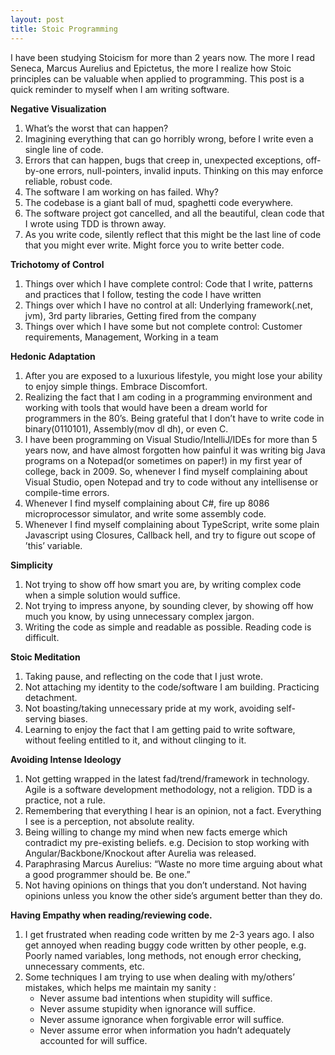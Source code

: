 ```yaml
---
layout: post
title: Stoic Programming
---
```


I have been studying Stoicism for more than 2 years now. The more I read Seneca, Marcus Aurelius and Epictetus, the more I realize how Stoic principles can be valuable when applied to programming. This post is a quick reminder to myself when I am writing software.

**Negative Visualization**

1. What’s the worst that can happen?
2. Imagining everything that can go horribly wrong, before I write even a single line of code.
3. Errors that can happen, bugs that creep in, unexpected exceptions, off-by-one errors, null-pointers, invalid inputs. Thinking on this may enforce reliable, robust code.
4. The software I am working on has failed. Why?
5. The codebase is a giant ball of mud, spaghetti code everywhere.
6. The software project got cancelled, and all the beautiful, clean code that I wrote using TDD is thrown away.
7. As you write code, silently reflect that this might be the last line of code that you might ever write. Might force you to write better code.

**Trichotomy of Control**

1. Things over which I have complete control: Code that I write, patterns and practices that I follow, testing the code I have written
2. Things over which I have no control at all: Underlying framework(.net, jvm), 3rd party libraries, Getting fired from the company
3. Things over which I have some but not complete control: Customer requirements, Management, Working in a team

**Hedonic Adaptation**

1. After you are exposed to a luxurious lifestyle, you might lose your ability to enjoy simple things. Embrace Discomfort.
2. Realizing the fact that I am coding in a programming environment and working with tools that would have been a dream world for programmers in the 80’s. Being grateful that I don’t have to write code in binary(0110101), Assembly(mov dl dh), or even C.
3. I have been programming on Visual Studio/IntelliJ/IDEs for more than 5 years now, and have almost forgotten how painful it was writing big Java programs on a Notepad(or sometimes on paper!) in my first year of college, back in 2009. So, whenever I find myself complaining about Visual Studio, open Notepad and try to code without any intellisense or compile-time errors.
4. Whenever I find myself complaining about C#, fire up 8086 microprocessor simulator, and write some assembly code.
5. Whenever I find myself complaining about TypeScript, write some plain Javascript using Closures, Callback hell, and try to figure out scope of ’this’ variable.

**Simplicity**

1. Not trying to show off how smart you are, by writing complex code when a simple solution would suffice.
2. Not trying to impress anyone, by sounding clever, by showing off how much you know, by using unnecessary complex jargon.
3. Writing the code as simple and readable as possible. Reading code is difficult.

**Stoic Meditation**

1. Taking pause, and reflecting on the code that I just wrote.
2. Not attaching my identity to the code/software I am building. Practicing detachment.
3. Not boasting/taking unnecessary pride at my work, avoiding self-serving biases.
4. Learning to enjoy the fact that I am getting paid to write software, without feeling entitled to it, and without clinging to it.

**Avoiding Intense Ideology**

1. Not getting wrapped in the latest fad/trend/framework in technology. Agile is a software development methodology, not a religion. TDD is a practice, not a rule.
2. Remembering that everything I hear is an opinion, not a fact. Everything I see is a perception, not absolute reality.
3. Being willing to change my mind when new facts emerge which contradict my pre-existing beliefs. e.g. Decision to stop working with Angular/Backbone/Knockout after Aurelia was released.
4. Paraphrasing Marcus Aurelius: “Waste no more time arguing about what a good programmer should be. Be one.”
5. Not having opinions on things that you don’t understand. Not having opinions unless you know the other side’s argument better than they do.

**Having Empathy when reading/reviewing code.**

1. I get frustrated when reading code written by me 2-3 years ago. I also get annoyed when reading buggy code written by other people, e.g. Poorly named variables, long methods, not enough error checking, unnecessary comments, etc.
2. Some techniques I am trying to use when dealing with my/others’ mistakes, which helps me maintain my sanity :
   - Never assume bad intentions when stupidity will suffice.
   - Never assume stupidity when ignorance will suffice.
   - Never assume ignorance when forgivable error will suffice.
   - Never assume error when information you hadn’t adequately accounted for will suffice.